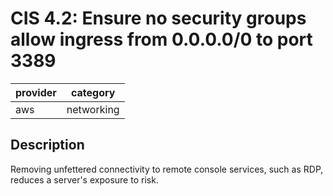 # CIS 4.2: Ensure no security groups allow ingress from 0.0.0.0/0 to port 3389

provider | category
--- | ---
aws | networking

## Description
Removing unfettered connectivity to remote console services, such as RDP, reduces a server's exposure to risk.

